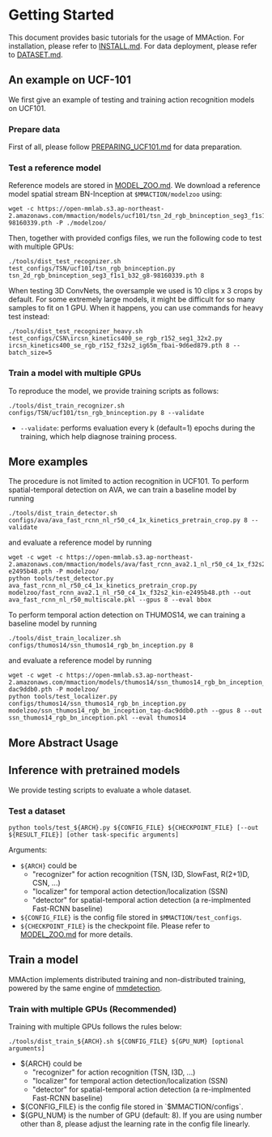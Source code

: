 # Getting Started

This document provides basic tutorials for the usage of MMAction.
For installation, please refer to [INSTALL.md](https://github.com/open-mmlab/mmaction/blob/master/INSTALL.md).
For data deployment, please refer to [DATASET.md](https://github.com/open-mmlab/mmaction/blob/master/DATASET.md).


## An example on UCF-101
We first give an example of testing and training action recognition models on UCF101.
### Prepare data
First of all, please follow [PREPARING_UCF101.md](https://github.com/open-mmlab/mmaction/blob/master/data_tools/ucf101/PREPARING_UCF101.md) for data preparation.

### Test a reference model
Reference models are stored in [MODEL_ZOO.md](https://github.com/open-mmlab/mmaction/blob/master/MODEL_ZOO.md).
We download a reference model spatial stream BN-Inception at `$MMACTION/modelzoo` using:
```shell
wget -c https://open-mmlab.s3.ap-northeast-2.amazonaws.com/mmaction/models/ucf101/tsn_2d_rgb_bninception_seg3_f1s1_b32_g8-98160339.pth -P ./modelzoo/
```
Then, together with provided configs files, we run the following code to test with multiple GPUs:
```shell
./tools/dist_test_recognizer.sh test_configs/TSN/ucf101/tsn_rgb_bninception.py tsn_2d_rgb_bninception_seg3_f1s1_b32_g8-98160339.pth 8
```

When testing 3D ConvNets, the oversample we used is 10 clips x 3 crops by default. For some extremely large models, it might be difficult for so many samples to fit on 1 GPU. When it happens, you can use commands for heavy test instead:
```shell
./tools/dist_test_recognizer_heavy.sh test_configs/CSN\ircsn_kinetics400_se_rgb_r152_seg1_32x2.py ircsn_kinetics400_se_rgb_r152_f32s2_ig65m_fbai-9d6ed879.pth 8 --batch_size=5
```


### Train a model with multiple GPUs

To reproduce the model, we provide training scripts as follows:
```shell
./tools/dist_train_recognizer.sh configs/TSN/ucf101/tsn_rgb_bninception.py 8 --validate
```
- `--validate`: performs evaluation every k (default=1) epochs during the training, which help diagnose training process.


## More examples
The procedure is not limited to action recognition in UCF101.
To perform spatial-temporal detection on AVA, we can train a baseline model by running
```shell
./tools/dist_train_detector.sh configs/ava/ava_fast_rcnn_nl_r50_c4_1x_kinetics_pretrain_crop.py 8 --validate
```
and evaluate a reference model by running
```shell
wget -c wget -c https://open-mmlab.s3.ap-northeast-2.amazonaws.com/mmaction/models/ava/fast_rcnn_ava2.1_nl_r50_c4_1x_f32s2_kin-e2495b48.pth -P modelzoo/
python tools/test_detector.py ava_fast_rcnn_nl_r50_c4_1x_kinetics_pretrain_crop.py modelzoo/fast_rcnn_ava2.1_nl_r50_c4_1x_f32s2_kin-e2495b48.pth --out ava_fast_rcnn_nl_r50_multiscale.pkl --gpus 8 --eval bbox
```

To perform temporal action detection on THUMOS14, we can training a baseline model by running
```shell
./tools/dist_train_localizer.sh configs/thumos14/ssn_thumos14_rgb_bn_inception.py 8
```
and evaluate a reference model by running
```shell
wget -c wget -c https://open-mmlab.s3.ap-northeast-2.amazonaws.com/mmaction/models/thumos14/ssn_thumos14_rgb_bn_inception_tag-dac9ddb0.pth -P modelzoo/
python tools/test_localizer.py configs/thumos14/ssn_thumos14_rgb_bn_inception.py modelzoo/ssn_thumos14_rgb_bn_inception_tag-dac9ddb0.pth --gpus 8 --out ssn_thumos14_rgb_bn_inception.pkl --eval thumos14
```


## More Abstract Usage

## Inference with pretrained models
We provide testing scripts to evaluate a whole dataset.

### Test a dataset
```shell
python tools/test_${ARCH}.py ${CONFIG_FILE} ${CHECKPOINT_FILE} [--out ${RESULT_FILE}] [other task-specific arguments]
```
Arguments:
- `${ARCH}` could be
    - "recognizer" for action recognition (TSN, I3D, SlowFast, R(2+1)D, CSN, ...)
    - "localizer" for temporal action detection/localization (SSN)
    - "detector" for spatial-temporal action detection (a re-implmented Fast-RCNN baseline)
- `${CONFIG_FILE}` is the config file stored in `$MMACTION/test_configs`.
- `${CHECKPOINT_FILE}` is the checkpoint file.
    Please refer to [MODEL_ZOO.md](https://github.com/open-mmlab/mmaction/blob/master/MODEL_ZOO.md) for more details.


## Train a model
MMAction implements distributed training and non-distributed training, powered by the same engine of [mmdetection](https://github.com/open-mmlab/mmdetection).


### Train with multiple GPUs (Recommended)
Training with multiple GPUs follows the rules below:

```shell
./tools/dist_train_${ARCH}.sh ${CONFIG_FILE} ${GPU_NUM} [optional arguments]
```
- ${ARCH} could be
    - "recognizer" for action recognition (TSN, I3D, ...)
    - "localizer" for temporal action detection/localization (SSN)
    - "detector" for spatial-temporal action detection (a re-implmented Fast-RCNN baseline)
- ${CONFIG_FILE} is the config file stored in `$MMACTION/configs`.
- ${GPU_NUM} is the number of GPU (default: 8). If you are using number other than 8, please adjust the learning rate in the config file linearly.

